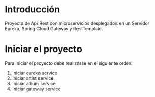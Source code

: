 # Introducción 

Proyecto de Api Rest con microservicios desplegados en un Servidor Eureka, Spring Cloud Gateway y RestTemplate.

# Iniciar el proyecto

Para iniciar el proyecto debe realizarse en el siguiente orden:

1. Iniciar eureka service
2. Iniciar artist service
3. Iniciar album service
4. Iniciar gateway service



